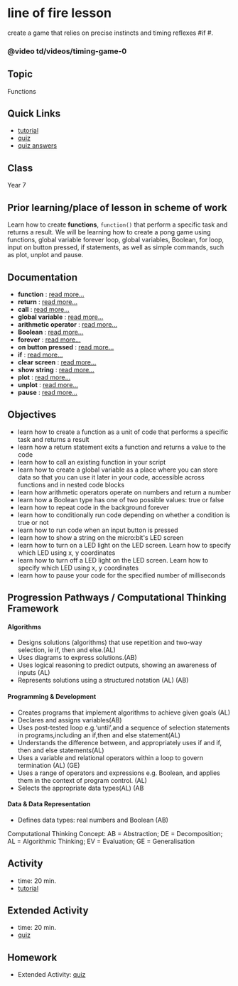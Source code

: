 # line of fire lesson

create a game that relies on precise instincts and timing reflexes #if #.

### @video td/videos/timing-game-0

## Topic

Functions

## Quick Links

* [tutorial](/microbit/lessons/line-of-fire/tutorial)
* [quiz](/microbit/lessons/line-of-fire/quiz)
* [quiz answers](/microbit/lessons/line-of-fire/quiz-answers)

## Class

Year 7

## Prior learning/place of lesson in scheme of work

Learn how to create **functions**, `function()` that perform a specific task and returns a result. We will be learning how to create a pong game using functions, global variable forever loop, global variables, Boolean, for loop, input on button pressed, if statements, as well as simple commands, such as plot, unplot and pause.

## Documentation

* **function** : [read more...](/microbit/js/function)
* **return** : [read more...](/microbit/js/return)
* **call** : [read more...](/microbit/js/call)
* **global variable** : [read more...](/microbit/js/data)
* **arithmetic operator** : [read more...](/microbit/reference/types/number)
* **Boolean** : [read more...](/microbit/reference/types/boolean)
* **forever** : [read more...](/microbit/reference/basic/forever)
* **on button pressed** : [read more...](/microbit/reference/input/on-button-pressed)
* **if** : [read more...](/microbit/reference/logic/if)
* **clear screen** : [read more...](/microbit/reference/basic/clear-screen)
* **show string** : [read more...](/microbit/reference/basic/show-string)
* **plot** : [read more...](/microbit/reference/led/plot)
* **unplot** : [read more...](/microbit/reference/led/unplot)
* **pause** : [read more...](/microbit/reference/basic/pause)

## Objectives

* learn how to create a function as a unit of code that performs a specific task and returns a result
* learn how a return statement exits a function and returns a value to the code
* learn how to call an existing function in your script
* learn how to create a global variable as a place where you can store data so that you can use it later in your code, accessible across functions and in nested code blocks
* learn how arithmetic operators operate on numbers and return a number
* learn how a Boolean type has one of two possible values: true or false
* learn how to repeat code in the background forever
* learn how to conditionally run code depending on whether a condition is true or not
* learn how to run code when an input button is pressed
* learn how to show a string on the micro:bit's LED screen
* learn how to turn on a LED light on the LED screen. Learn how to specify which LED using x, y coordinates
* learn how to turn off a LED light on the LED screen. Learn how to specify which LED using x, y coordinates
* learn how to pause your code for the specified number of milliseconds

## Progression Pathways / Computational Thinking Framework

#### Algorithms

* Designs solutions (algorithms) that use repetition and two-way  selection, ie if, then and else.(AL)
* Uses diagrams to express solutions.(AB)
*  Uses logical reasoning to predict  outputs, showing an awareness of inputs (AL)
* Represents solutions using a structured notation (AL) (AB)

#### Programming & Development

* Creates programs that implement algorithms to achieve given goals (AL)
*  Declares and assigns variables(AB)
* Uses post-tested loop e.g.‘until’,and a sequence of selection statements in programs,including an if,then and else statement(AL)
* Understands the difference between, and appropriately uses if and if, then and else statements(AL)
* Uses a variable and relational operators within a loop to govern termination (AL) (GE)
* Uses a range of operators and expressions e.g. Boolean, and applies them in the context of program control. (AL)
* Selects the appropriate data types(AL) (AB

#### Data & Data Representation

* Defines data types: real numbers and Boolean (AB)

Computational Thinking Concept: AB = Abstraction; DE = Decomposition; AL = Algorithmic Thinking; EV = Evaluation; GE = Generalisation

## Activity

* time: 20 min.
* [tutorial](/microbit/lessons/line-of-fire/tutorial)

## Extended Activity

* time: 20 min.
* [quiz](/microbit/lessons/line-of-fire/quiz)

## Homework

* Extended Activity: [quiz](/microbit/lessons/line-of-fire/quiz)

